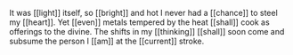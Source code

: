 It was [[light]] itself, so [[bright]] and hot I never had a [[chance]] to steel my [[heart]]. Yet [[even]] metals tempered by the heat [[shall]] cook as offerings to the divine. The shifts in my [[thinking]] [[shall]] soon come and subsume the person I [[am]] at the [[current]] stroke.